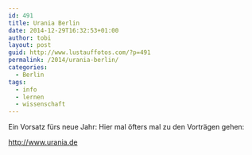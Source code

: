 ```yaml
---
id: 491
title: Urania Berlin
date: 2014-12-29T16:32:53+01:00
author: tobi
layout: post
guid: http://www.lustauffotos.com/?p=491
permalink: /2014/urania-berlin/
categories:
  - Berlin
tags:
  - info
  - lernen
  - wissenschaft
---
```

Ein Vorsatz fürs neue Jahr: Hier mal öfters mal zu den Vorträgen gehen:

<http://www.urania.de>